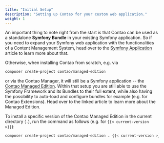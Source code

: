 ```yaml
---
title: "Initial Setup"
description: "Setting up Contao for your custom web application."
weight: 1
---
```



An important thing to note right from the start is that Contao can be used as a 
standalone __Symfony Bundle__ in your existing Symfony application. So if you need
to expand your Symfony web application with the functionalities of a Content Management
System, head over to the [Symfony Application][1] article to learn more about that.

Otherwise, when installing Contao from scratch, e.g. via

```bash
composer create-project contao/managed-edition
```

or via the Contao Manager, it will still be a Symfony application -- the [Contao Managed Edition][2]. 
Within that setup you are still able to use the Symfony Framework and its Bundles 
to their full extent, while also having the possibility to auto-load and configure 
bundles for example (e.g. for Contao Extensions). Head over to the linked article 
to learn more about the Managed Edition.

To install a specific version of the Contao Managed Edition in the current directory (`.`), run the
command as follows (e.g. for `{{< current-version >}}`):


```bash
composer create-project contao/managed-edition . {{< current-version >}}
```

[1]: symfony-application
[2]: managed-edition
